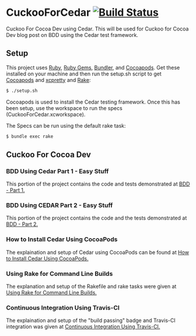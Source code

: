 CuckooForCedar [![Build Status](https://travis-ci.org/rbaumbach/CuckooForCedar.svg?branch=master)](https://travis-ci.org/rbaumbach/CuckooForCedar)
==============

Cuckoo For Cocoa Dev using Cedar.  This will be used for Cuckoo for Cocoa Dev blog post on BDD using the Cedar test framework. 

## Setup

This project uses [Ruby](https://github.com/sstephenson/rbenv), [Ruby Gems](http://rubygems.org), [Bundler](http://bundler.io), and [Cocoapods](http://cocoapods.org).  Get these installed on your machine and then run the setup.sh script to get [Cocoapods](http://cocoapods.org) and [xcpretty](https://github.com/supermarin/xcpretty) and [Rake](http://rake.rubyforge.org):

```bash
$ ./setup.sh
```

Cocoapods is used to install the Cedar testing framework.  Once this has been setup, use the workspace to run the specs (CuckooForCedar.xcworkspace).

The Specs can be run using the default rake task:

```bash
$ bundle exec rake
```

## Cuckoo For Cocoa Dev

### BDD Using Cedar Part 1 - Easy Stuff

This portion of the project contains the code and tests demonstrated at [BDD - Part 1.](http://www.cuckooforcocoadev.com/blog/2013/12/10/behavioral-driven-development-bdd-using-cedar-part-1-easy-stuff/)

### BDD Using CEDAR Part 2 - Easy Stuff

This portion of the project contains the code and the tests demonstrated at [BDD - Part 2.](http://www.cuckooforcocoadev.com/blog/2014/04/17/behavioral-driven-development-bdd-using-cedar-part-2-easy-stuff/)

### How to Install Cedar Using CocoaPods

The explaination and setup of Cedar using CocoaPods can be found at [How to Install Cedar Using CocoaPods.](http://www.cuckooforcocoadev.com/blog/2014/04/28/how-to-install-cedar-using-cocoapods/)

### Using Rake for Command Line Builds

The explanation and setup of the Rakefile and rake tasks were given at [Using Rake for Command Line Builds.](http://www.cuckooforcocoadev.com/blog/2014/05/02/using-rake-for-command-line-builds/)

### Continuous Integration Using Travis-CI

The explaination and setup of the "build passing" badge and Travis-CI integration was given at [Continuous Integration Using Travis-CI.](http://www.cuckooforcocoadev.com/blog/2014/05/12/continuous-integration-using-travis-ci/)
